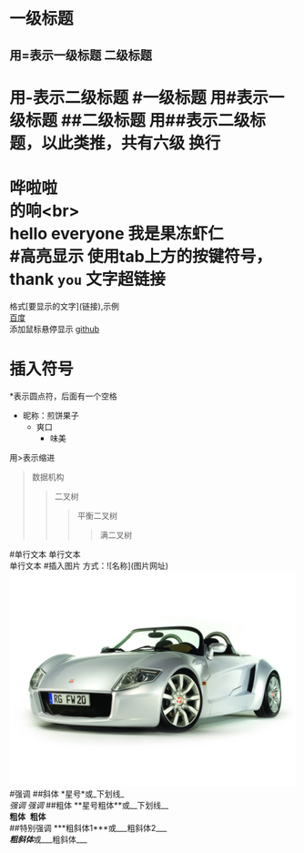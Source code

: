 一级标题
===
用=表示一级标题
二级标题
--
用-表示二级标题
#一级标题
用#表示一级标题
##二级标题
用##表示二级标题，以此类推，共有六级
换行
=
哗啦啦<br>
的响\<br><br>
hello everyone 我是果冻虾仁<br>
#高亮显示
使用tab上方的按键符号，thank `you`
文字超链接
=
格式\[要显示的文字](链接),示例<br>
[百度](http://www.baidu.com)<br>
添加鼠标悬停显示
[github](https://github.com "github官网") 

插入符号
=
\*表示圆点符，后面有一个空格
* 昵称：煎饼果子
  * 爽口
    * 味美
    
用>表示缩进
> 数据机构
>> 二叉树
>>> 平衡二叉树
>>>> 满二叉树

#单行文本
单行文本  
单行文本
#插入图片
方式：!\[名称](图片网址)
![车子](https://github.com/wk-kevin/learngit/blob/master/picture/car6.jpg)
#强调
##斜体
\*星号\*或\_下划线\_  
*强调*
_强调_ 
##粗体
\*\*星号粗体\*\*或\_\_下划线\_\_  
**粗体**  __粗体__  
##特别强调
\*\*\*粗斜体1\*\*\*或\_\_\_粗斜体2\_\_\_  
***粗斜体***或___粗斜体___
